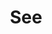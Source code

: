 ---
title: "See"
summary: "Short film<br>2024"
type: "Project"
tags: ["audio"]
showSummary: true
showDate: false
draft: false
weight: 10
---